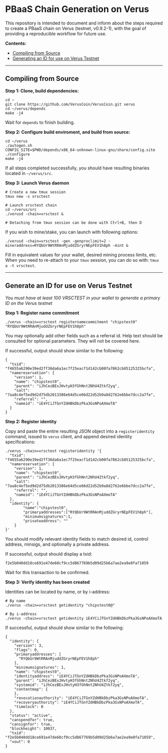 # PBaaS Chain Generation on Verus

This repository is intended to document and inform about the steps required to create a PBaaS chain on Verus (testnet, v0.9.2-1), with the goal of providing a reproducible workflow for future use.

**Contents:**

- [Compiling from Source](#compile)
- [Generating an ID for use on Verus Testnet](#idgen)

---

<h2 id="compile">Compiling from Source</h2>

**Step 1: Clone, build dependencies:**

```
cd ~
git clone https://github.com/VerusCoin/VerusCoin.git verus
cd ~/verus/depends
make -j4
```

Wait for `depends` to finish building.

**Step 2: Configure build enviroment, and build from source:**

```
cd ~/verus
./autogen.sh
CONFIG_SITE=$PWD/depends/x86_64-unknown-linux-gnu/share/config.site ./configure
make -j4
```

If all steps completed successfully, you should have resulting binaries located in `~/verus/src`.

**Step 3: Launch Verus daemon**

```
# Create a new tmux session
tmux new -s vrsctest

# Launch vrsctest chain
cd ~/verus/src
./verusd -chain=vrsctest &

# Detaching from tmux session can be done with Ctrl+B, then D

```

If you wish to mine/stake, you can launch with following options:

```
./verusd -chain=vrsctest -gen -genproclimit=2 -mineraddress=RYQbUr9WtRRAnMjuddZGryrNEpFEV1h8ph -mint &
```

Fill in equivalent values for your wallet, desired mining process limits, etc.  When you need to re-attach to your `tmux` session, you can do so with: `tmux a -t vrsctest`.

---

<h2 id="idgen">Generate an ID for use on Verus Testnet</h2>

*You must have at least 100 VRSCTEST in your wallet to generate a primary ID on the Verus testnet*

**Step 1: Register name commitment** 

```
./verus -chain=vrsctest registernamecommitment "chipstest0" "RYQbUr9WtRRAnMjuddZGryrNEpFEV1h8ph"
```

You may optionally add other fields such as a referral id.  Help text should be consulted for optional parameters. They will not be covered here.

If successful, output should show similar to the following:

```
{
  "txid": "f4655a6290e39ed2ff36da6a1ec7f25eacf1d142cb00fa7862cb85125325bcfa",
  "namereservation": {
    "version": 1,
    "name": "chipstest0",
    "parent": "iJhCezBExJHvtyH3fGhNnt2NhU4Ztkf2yq",
    "salt": "7aa8c4ef5ed9d2d75db2013386e64d5ce66d22d52b9a8d2762e6bbe7dcc2a7fe",
    "referral": "",
    "nameid": "iE4YCiJTGnYZdHBkDbzPka3GsNPoAXmoTA"
  }
}
```

**Step 2: Register identity**

Copy and paste the entire resulting JSON object into a `registeridentity` command, issued to `verus` client, and append desired identity specifications:

```
./verus -chain=vrsctest registeridentity '{  
  "txid": "f4655a6290e39ed2ff36da6a1ec7f25eacf1d142cb00fa7862cb85125325bcfa",
  "namereservation": {
    "version": 1,
    "name": "chipstest0",
    "parent": "iJhCezBExJHvtyH3fGhNnt2NhU4Ztkf2yq",
    "salt": "7aa8c4ef5ed9d2d75db2013386e64d5ce66d22d52b9a8d2762e6bbe7dcc2a7fe",
    "referral": "",
    "nameid": "iE4YCiJTGnYZdHBkDbzPka3GsNPoAXmoTA"
  },
  "identity": {
        "name":"chipstest0", 
        "primaryaddresses":["RYQbUr9WtRRAnMjuddZGryrNEpFEV1h8ph"], 
        "minimumsignatures":1, 
        "privateaddress": ""
    }
}'
```
You should modify relevant identity fields to match desired id, control address, minsigs, and optionally a private address.

If successful, output should display a txid:

```
f2e5b040dd18ce691e47de60cf9cc5d867769b5d09d25b6a7ae2ea9e0fa71059
```
Wait for this transaction to be confirmed.

**Step 3: Verify identity has been created**

Identities can be located by name, or by i-address:

```
# By name
./verus -chain=vrsctest getidentity "chipstest0@"

# By i-address
./verus -chain=vrsctest getidentity iE4YCiJTGnYZdHBkDbzPka3GsNPoAXmoTA
```

If successful, output should show similar to the following:

```
{
  "identity": {
    "version": 3,
    "flags": 0,
    "primaryaddresses": [
      "RYQbUr9WtRRAnMjuddZGryrNEpFEV1h8ph"
    ],
    "minimumsignatures": 1,
    "name": "chipstest0",
    "identityaddress": "iE4YCiJTGnYZdHBkDbzPka3GsNPoAXmoTA",
    "parent": "iJhCezBExJHvtyH3fGhNnt2NhU4Ztkf2yq",
    "systemid": "iJhCezBExJHvtyH3fGhNnt2NhU4Ztkf2yq",
    "contentmap": {
    },
    "revocationauthority": "iE4YCiJTGnYZdHBkDbzPka3GsNPoAXmoTA",
    "recoveryauthority": "iE4YCiJTGnYZdHBkDbzPka3GsNPoAXmoTA",
    "timelock": 0
  },
  "status": "active",
  "canspendfor": true,
  "cansignfor": true,
  "blockheight": 10037,
  "txid": "f2e5b040dd18ce691e47de60cf9cc5d867769b5d09d25b6a7ae2ea9e0fa71059",
  "vout": 0
}
```
